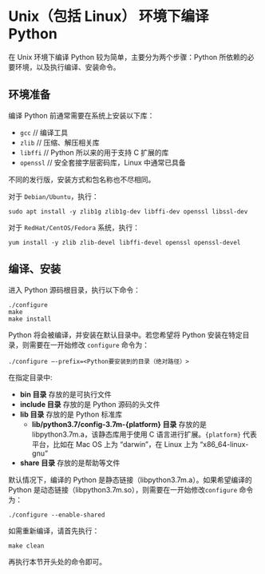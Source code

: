 # Unix（包括 Linux） 环境下编译 Python

在 Unix 环境下编译 Python 较为简单，主要分为两个步骤：Python 所依赖的必要环境，以及执行编译、安装命令。

## 环境准备

编译 Python 前通常需要在系统上安装以下库：

- `gcc` // 编译工具
- `zlib` // 压缩、解压相关库
- `libffi` // Python 所以来的用于支持 C 扩展的库
- `openssl` // 安全套接字层密码库，Linux 中通常已具备

不同的发行版，安装方式和包名称也不尽相同。

对于 `Debian/Ubuntu`，执行：

```console
sudo apt install -y zlib1g zlib1g-dev libffi-dev openssl libssl-dev
```

对于 `RedHat/CentOS/Fedora` 系统，执行：

```console
yum install -y zlib zlib-devel libffi-devel openssl openssl-devel
```

## 编译、安装

进入 Python 源码根目录，执行以下命令：

```console
./configure
make
make install
```

Python 将会被编译，并安装在默认目录中。若您希望将 Python 安装在特定目录，则需要在一开始修改 `configure` 命令为：

```console
./configure –-prefix=<Python要安装到的目录（绝对路径）>
```

在指定目录中:

- **bin 目录** 存放的是可执行文件
- **include 目录** 存放的是 Python 源码的头文件
- **lib 目录** 存放的是 Python 标准库
  - **lib/python3.7/config-3.7m-{platform} 目录** 存放的是 libpython3.7m.a，该静态库用于使用 C 语言进行扩展。`{platform}` 代表平台，比如在 Mac OS 上为 “darwin”，在 Linux 上为 “x86_64-linux-gnu”
- **share 目录** 存放的是帮助等文件

默认情况下，编译的 Python 是静态链接（libpython3.7m.a）。如果希望编译的 Python 是动态链接（libpython3.7m.so），则需要在一开始修改`configure` 命令为：

```console
./configure --enable-shared
```

如需重新编译，请首先执行：

```console
make clean
```

再执行本节开头处的命令即可。
